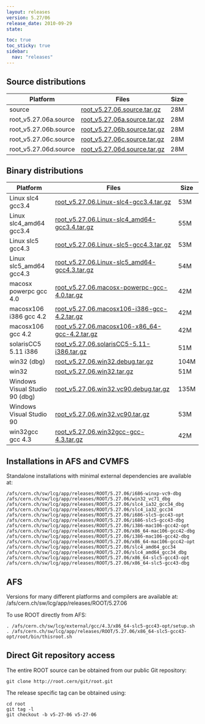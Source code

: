 ```yaml
---
layout: releases
version: 5.27/06
release_date: 2010-09-29
state:

toc: true
toc_sticky: true
sidebar:
  nav: "releases"
---
```



## Source distributions

| Platform       | Files | Size |
|-----------|-------|-----|
| source | [root_v5.27.06.source.tar.gz](https://root.cern/download/root_v5.27.06.source.tar.gz) |  28M |
| root_v5.27.06a.source | [root_v5.27.06a.source.tar.gz](https://root.cern/download/root_v5.27.06a.source.tar.gz) |  28M |
| root_v5.27.06b.source | [root_v5.27.06b.source.tar.gz](https://root.cern/download/root_v5.27.06b.source.tar.gz) |  28M |
| root_v5.27.06c.source | [root_v5.27.06c.source.tar.gz](https://root.cern/download/root_v5.27.06c.source.tar.gz) |  28M |
| root_v5.27.06d.source | [root_v5.27.06d.source.tar.gz](https://root.cern/download/root_v5.27.06d.source.tar.gz) |  28M |


## Binary distributions

| Platform       | Files | Size |
|-----------|-------|-----|
| Linux slc4 gcc3.4 | [root_v5.27.06.Linux-slc4-gcc3.4.tar.gz](https://root.cern/download/root_v5.27.06.Linux-slc4-gcc3.4.tar.gz) |  53M |
| Linux slc4_amd64 gcc3.4 | [root_v5.27.06.Linux-slc4_amd64-gcc3.4.tar.gz](https://root.cern/download/root_v5.27.06.Linux-slc4_amd64-gcc3.4.tar.gz) |  55M |
| Linux slc5 gcc4.3 | [root_v5.27.06.Linux-slc5-gcc4.3.tar.gz](https://root.cern/download/root_v5.27.06.Linux-slc5-gcc4.3.tar.gz) |  53M |
| Linux slc5_amd64 gcc4.3 | [root_v5.27.06.Linux-slc5_amd64-gcc4.3.tar.gz](https://root.cern/download/root_v5.27.06.Linux-slc5_amd64-gcc4.3.tar.gz) |  54M |
| macosx powerpc gcc 4.0 | [root_v5.27.06.macosx-powerpc-gcc-4.0.tar.gz](https://root.cern/download/root_v5.27.06.macosx-powerpc-gcc-4.0.tar.gz) |  42M |
| macosx106 i386 gcc 4.2 | [root_v5.27.06.macosx106-i386-gcc-4.2.tar.gz](https://root.cern/download/root_v5.27.06.macosx106-i386-gcc-4.2.tar.gz) |  42M |
| macosx106 gcc 4.2 | [root_v5.27.06.macosx106-x86_64-gcc-4.2.tar.gz](https://root.cern/download/root_v5.27.06.macosx106-x86_64-gcc-4.2.tar.gz) |  42M |
| solarisCC5 5.11 i386 | [root_v5.27.06.solarisCC5-5.11-i386.tar.gz](https://root.cern/download/root_v5.27.06.solarisCC5-5.11-i386.tar.gz) |  51M |
| win32 (dbg) | [root_v5.27.06.win32.debug.tar.gz](https://root.cern/download/root_v5.27.06.win32.debug.tar.gz) | 104M |
| win32 | [root_v5.27.06.win32.tar.gz](https://root.cern/download/root_v5.27.06.win32.tar.gz) |  51M |
| Windows Visual Studio 90 (dbg) | [root_v5.27.06.win32.vc90.debug.tar.gz](https://root.cern/download/root_v5.27.06.win32.vc90.debug.tar.gz) | 135M |
| Windows Visual Studio 90 | [root_v5.27.06.win32.vc90.tar.gz](https://root.cern/download/root_v5.27.06.win32.vc90.tar.gz) |  53M |
| win32gcc gcc 4.3 | [root_v5.27.06.win32gcc-gcc-4.3.tar.gz](https://root.cern/download/root_v5.27.06.win32gcc-gcc-4.3.tar.gz) |  42M |



## Installations in AFS and CVMFS
Standalone installations with minimal external dependencies are available at:
~~~
/afs/cern.ch/sw/lcg/app/releases/ROOT/5.27.06/i686-winxp-vc9-dbg
/afs/cern.ch/sw/lcg/app/releases/ROOT/5.27.06/win32_vc71_dbg
/afs/cern.ch/sw/lcg/app/releases/ROOT/5.27.06/slc4_ia32_gcc34_dbg
/afs/cern.ch/sw/lcg/app/releases/ROOT/5.27.06/slc4_ia32_gcc34
/afs/cern.ch/sw/lcg/app/releases/ROOT/5.27.06/i686-slc5-gcc43-opt
/afs/cern.ch/sw/lcg/app/releases/ROOT/5.27.06/i686-slc5-gcc43-dbg
/afs/cern.ch/sw/lcg/app/releases/ROOT/5.27.06/i386-mac106-gcc42-opt
/afs/cern.ch/sw/lcg/app/releases/ROOT/5.27.06/x86_64-mac106-gcc42-dbg
/afs/cern.ch/sw/lcg/app/releases/ROOT/5.27.06/i386-mac106-gcc42-dbg
/afs/cern.ch/sw/lcg/app/releases/ROOT/5.27.06/x86_64-mac106-gcc42-opt
/afs/cern.ch/sw/lcg/app/releases/ROOT/5.27.06/slc4_amd64_gcc34
/afs/cern.ch/sw/lcg/app/releases/ROOT/5.27.06/slc4_amd64_gcc34_dbg
/afs/cern.ch/sw/lcg/app/releases/ROOT/5.27.06/x86_64-slc5-gcc43-opt
/afs/cern.ch/sw/lcg/app/releases/ROOT/5.27.06/x86_64-slc5-gcc43-dbg
~~~

## AFS
Versions for many different platforms and compilers are available at:
/afs/cern.ch/sw/lcg/app/releases/ROOT/5.27.06

To use ROOT directly from AFS:
~~~
. /afs/cern.ch/sw/lcg/external/gcc/4.3/x86_64-slc5-gcc43-opt/setup.sh
. /afs/cern.ch/sw/lcg/app/releases/ROOT/5.27.06/x86_64-slc5-gcc43-opt/root/bin/thisroot.sh
~~~

## Direct Git repository access
The entire ROOT source can be obtained from our public Git repository:

~~~
git clone http://root.cern/git/root.git
~~~
The release specific tag can be obtained using:
~~~
cd root
git tag -l
git checkout -b v5-27-06 v5-27-06
~~~
